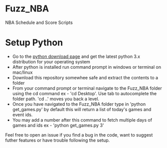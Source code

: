 # Fuzz_NBA
NBA Schedule and Score Scripts

# Setup Python
- Go to the [python download page](https://www.python.org/downloads/) and get the latest python 3.x distribution for your operating system 
- After python is installed run command prompt in windows or terminal on mac/linux
- Download this repository somewhee safe and extract the contents to a folder
- From your command prompt or terminal navigate to the Fuzz_NBA folder using the cd command ex - 'cd Desktop'. Use tab to autocomplete the folder path. 'cd ..' moves you back a level.
- Once you have navigated to the Fuzz_NBA folder type in 'python get_games.py' by default this will return a list of today's games and event ids.
- You may add a number after this command to fetch multiple days of games and ids ex - 'python get_games.py 3'

Feel free to open an issue if you find a bug in the code, want to suggest futher features or have trouble following the setup.
